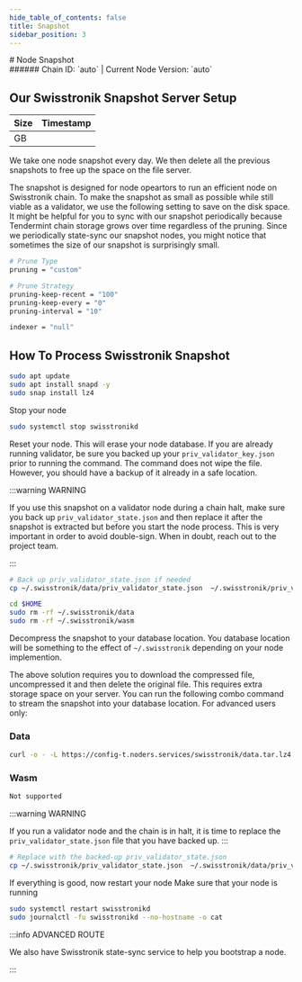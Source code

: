 ```yaml
---
hide_table_of_contents: false
title: Snapshot
sidebar_position: 3
---
```


<div class="h1-with-icon icon-swisstronik">
# Node Snapshot
</div>
###### Chain ID: `auto` | Current Node Version: `auto`

## Our Swisstronik Snapshot Server Setup

| Size   | Timestamp    |
|--------|--------------|
|  GB |   |


We take one node snapshot every day. We then delete all the previous snapshots to free up the space on the file server.

The snapshot is designed for node opeartors to run an efficient node on Swisstronik chain. To make the snapshot as small as possible while still viable as a validator, we use the following setting to save on the disk space. It might be helpful for you to sync with our snapshot periodically because Tendermint chain storage grows over time regardless of the pruning. Since we periodically state-sync our snapshot nodes, you might notice that sometimes the size of our snapshot is surprisingly small.

```bash title="app.toml"
# Prune Type
pruning = "custom"

# Prune Strategy
pruning-keep-recent = "100"
pruning-keep-every = "0"
pruning-interval = "10"
```

```bash title="config.toml"
indexer = "null"
```

## How To Process Swisstronik Snapshot
```bash
sudo apt update
sudo apt install snapd -y
sudo snap install lz4
```

Stop your node
```bash
sudo systemctl stop swisstronikd
```
Reset your node. This will erase your node database. If you are already running validator, be sure you backed up your `priv_validator_key.json` prior to running the command. The command does not wipe the file. However, you should have a backup of it already in a safe location.

:::warning WARNING

If you use this snapshot on a validator node during a chain halt, make sure you back up `priv_validator_state.json` and then replace it after the snapshot is extracted but before you start the node process. This is very important in order to avoid double-sign. When in doubt, reach out to the project team.

:::

```bash
# Back up priv_validator_state.json if needed
cp ~/.swisstronik/data/priv_validator_state.json  ~/.swisstronik/priv_validator_state.json

cd $HOME
sudo rm -rf ~/.swisstronik/data
sudo rm -rf ~/.swisstronik/wasm
```

Decompress the snapshot to your database location. You database location will be something to the effect of `~/.swisstronik` depending on your node implemention.

The above solution requires you to download the compressed file, uncompressed it and then delete the original file. This requires extra storage space on your server. You can run the following combo command to stream the snapshot into your database location. For advanced users only:
### Data
```bash
curl -o - -L https://config-t.noders.services/swisstronik/data.tar.lz4 | lz4 -d | tar -x -C ~/.swisstronik
```
### Wasm
```bash
Not supported
```

:::warning WARNING

If you run a validator node and the chain is in halt, it is time to replace the `priv_validator_state.json` file that you have backed up.
:::

```bash
# Replace with the backed-up priv_validator_state.json
cp ~/.swisstronik/priv_validator_state.json  ~/.swisstronik/data/priv_validator_state.json
```

If everything is good, now restart your node
Make sure that your node is running

```bash
sudo systemctl restart swisstronikd
sudo journalctl -fu swisstronikd --no-hostname -o cat
```

:::info ADVANCED ROUTE

We also have Swisstronik state-sync service to help you bootstrap a node.

:::